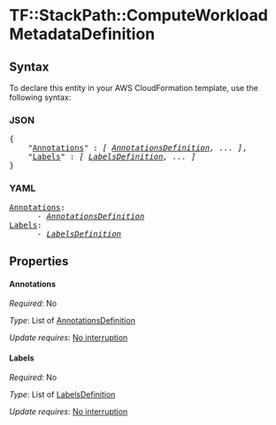 # TF::StackPath::ComputeWorkload MetadataDefinition

## Syntax

To declare this entity in your AWS CloudFormation template, use the following syntax:

### JSON

<pre>
{
    "<a href="#annotations" title="Annotations">Annotations</a>" : <i>[ <a href="annotationsdefinition.md">AnnotationsDefinition</a>, ... ]</i>,
    "<a href="#labels" title="Labels">Labels</a>" : <i>[ <a href="labelsdefinition.md">LabelsDefinition</a>, ... ]</i>
}
</pre>

### YAML

<pre>
<a href="#annotations" title="Annotations">Annotations</a>: <i>
      - <a href="annotationsdefinition.md">AnnotationsDefinition</a></i>
<a href="#labels" title="Labels">Labels</a>: <i>
      - <a href="labelsdefinition.md">LabelsDefinition</a></i>
</pre>

## Properties

#### Annotations

_Required_: No

_Type_: List of <a href="annotationsdefinition.md">AnnotationsDefinition</a>

_Update requires_: [No interruption](https://docs.aws.amazon.com/AWSCloudFormation/latest/UserGuide/using-cfn-updating-stacks-update-behaviors.html#update-no-interrupt)

#### Labels

_Required_: No

_Type_: List of <a href="labelsdefinition.md">LabelsDefinition</a>

_Update requires_: [No interruption](https://docs.aws.amazon.com/AWSCloudFormation/latest/UserGuide/using-cfn-updating-stacks-update-behaviors.html#update-no-interrupt)

